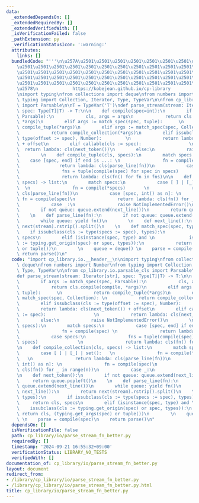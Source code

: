 ```yaml
---
data:
  _extendedDependsOn: []
  _extendedRequiredBy: []
  _extendedVerifiedWith: []
  _isVerificationFailed: false
  _pathExtension: py
  _verificationStatusIcon: ':warning:'
  attributes:
    links: []
  bundledCode: "'''\n\u257A\u2501\u2501\u2501\u2501\u2501\u2501\u2501\u2501\u2501\u2501\
    \u2501\u2501\u2501\u2501\u2501\u2501\u2501\u2501\u2501\u2501\u2501\u2501\u2501\
    \u2501\u2501\u2501\u2501\u2501\u2501\u2501\u2501\u2501\u2501\u2501\u2501\u2501\
    \u2501\u2501\u2501\u2501\u2501\u2501\u2501\u2501\u2501\u2501\u2501\u2501\u2501\
    \u2501\u2501\u2501\u2501\u2501\u2501\u2501\u2501\u2501\u2501\u2501\u2501\u2501\
    \u2578\n             https://kobejean.github.io/cp-library               \n'''\n\
    \nimport typing\nfrom collections import deque\nfrom numbers import Number\nfrom\
    \ typing import Collection, Iterator, Type, TypeVar\n\nfrom cp_library.io.parsable_cls\
    \ import Parsable\n\nT = TypeVar('T')\ndef parse_stream(stream: Iterator[str],\
    \ spec: Type[T]|T) -> T:\n\n    def compile(spec=int):\n        if args := match_spec(spec,\
    \ Parsable):\n            cls, args = args\n            return cls.compile(compile,\
    \ *args)\n        elif args := match_spec(spec, tuple):      \n            return\
    \ compile_tuple(*args)\n        elif args := match_spec(spec, Collection): \n\
    \            return compile_collection(*args)\n        elif issubclass(cls :=\
    \ type(offset := spec), Number):         \n            return lambda: cls(next_token())\
    \ + offset\n        elif callable(cls := spec):                  \n          \
    \  return lambda: cls(next_token())\n        else:\n            raise NotImplementedError()\n\
    \        \n    def compile_tuple(cls, specs):\n        match specs:\n        \
    \    case [spec, end] if end is ...: \n                fn = compile(spec) \n \
    \               return lambda: cls(parse_line(fn))\n            case specs:\n\
    \                fns = tuple(compile(spec) for spec in specs)               \n\
    \                return lambda: cls(fn() for fn in fns)\n\n    def compile_collection(cls,\
    \ specs) -> list:\n        match specs:\n            case [ ] | [_] | set(): \
    \  \n                fn = compile(*specs)       \n                return lambda:\
    \ cls(parse_line(fn))\n            case [spec, int() as n]: \n               \
    \ fn = compile(spec)\n                return lambda: cls(fn() for _ in range(n))\n\
    \            case _:\n                raise NotImplementedError()\n\n    def next_token():\n\
    \        if not queue: queue.extend(next_line())\n        return queue.popleft()\n\
    \    \n    def parse_line(fn):\n        if not queue: queue.extend(next_line())\n\
    \        while queue: yield fn()\n        \n    def next_line():\n        return\
    \ next(stream).rstrip().split()\n    \n    def match_spec(spec, types):\n    \
    \    if issubclass(cls := type(specs := spec), types):\n            return cls,\
    \ specs\n        elif (isinstance(spec, type) and \n             issubclass(cls\
    \ := typing.get_origin(spec) or spec, types)):\n            return cls, (typing.get_args(spec)\
    \ or tuple())\n        \n    queue = deque() \n    parse = compile(spec)\n   \
    \ return parse()\n"
  code: "import cp_library.io.__header__\n\nimport typing\nfrom collections import\
    \ deque\nfrom numbers import Number\nfrom typing import Collection, Iterator,\
    \ Type, TypeVar\n\nfrom cp_library.io.parsable_cls import Parsable\n\nT = TypeVar('T')\n\
    def parse_stream(stream: Iterator[str], spec: Type[T]|T) -> T:\n\n    def compile(spec=int):\n\
    \        if args := match_spec(spec, Parsable):\n            cls, args = args\n\
    \            return cls.compile(compile, *args)\n        elif args := match_spec(spec,\
    \ tuple):      \n            return compile_tuple(*args)\n        elif args :=\
    \ match_spec(spec, Collection): \n            return compile_collection(*args)\n\
    \        elif issubclass(cls := type(offset := spec), Number):         \n    \
    \        return lambda: cls(next_token()) + offset\n        elif callable(cls\
    \ := spec):                  \n            return lambda: cls(next_token())\n\
    \        else:\n            raise NotImplementedError()\n        \n    def compile_tuple(cls,\
    \ specs):\n        match specs:\n            case [spec, end] if end is ...: \n\
    \                fn = compile(spec) \n                return lambda: cls(parse_line(fn))\n\
    \            case specs:\n                fns = tuple(compile(spec) for spec in\
    \ specs)               \n                return lambda: cls(fn() for fn in fns)\n\
    \n    def compile_collection(cls, specs) -> list:\n        match specs:\n    \
    \        case [ ] | [_] | set():   \n                fn = compile(*specs)    \
    \   \n                return lambda: cls(parse_line(fn))\n            case [spec,\
    \ int() as n]: \n                fn = compile(spec)\n                return lambda:\
    \ cls(fn() for _ in range(n))\n            case _:\n                raise NotImplementedError()\n\
    \n    def next_token():\n        if not queue: queue.extend(next_line())\n   \
    \     return queue.popleft()\n    \n    def parse_line(fn):\n        if not queue:\
    \ queue.extend(next_line())\n        while queue: yield fn()\n        \n    def\
    \ next_line():\n        return next(stream).rstrip().split()\n    \n    def match_spec(spec,\
    \ types):\n        if issubclass(cls := type(specs := spec), types):\n       \
    \     return cls, specs\n        elif (isinstance(spec, type) and \n         \
    \    issubclass(cls := typing.get_origin(spec) or spec, types)):\n           \
    \ return cls, (typing.get_args(spec) or tuple())\n        \n    queue = deque()\
    \ \n    parse = compile(spec)\n    return parse()\n"
  dependsOn: []
  isVerificationFile: false
  path: cp_library/io/parse_stream_fn_better.py
  requiredBy: []
  timestamp: '2024-09-21 16:55:32+09:00'
  verificationStatus: LIBRARY_NO_TESTS
  verifiedWith: []
documentation_of: cp_library/io/parse_stream_fn_better.py
layout: document
redirect_from:
- /library/cp_library/io/parse_stream_fn_better.py
- /library/cp_library/io/parse_stream_fn_better.py.html
title: cp_library/io/parse_stream_fn_better.py
---
```

